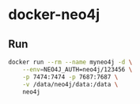 # docker-neo4j

## Run

```bash
docker run --rm --name myneo4j -d \
    --env=NEO4J_AUTH=neo4j/123456 \
    -p 7474:7474 -p 7687:7687 \
    -v /data/neo4j/data:/data \
    neo4j
```
